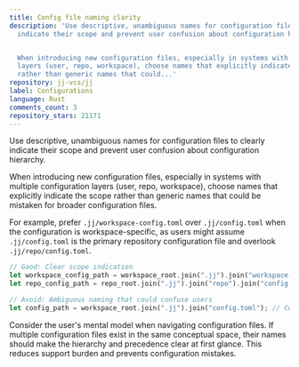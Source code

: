 ```yaml
---
title: Config file naming clarity
description: 'Use descriptive, unambiguous names for configuration files to clearly
  indicate their scope and prevent user confusion about configuration hierarchy.


  When introducing new configuration files, especially in systems with multiple configuration
  layers (user, repo, workspace), choose names that explicitly indicate the scope
  rather than generic names that could...'
repository: jj-vcs/jj
label: Configurations
language: Rust
comments_count: 3
repository_stars: 21171
---
```


Use descriptive, unambiguous names for configuration files to clearly indicate their scope and prevent user confusion about configuration hierarchy.

When introducing new configuration files, especially in systems with multiple configuration layers (user, repo, workspace), choose names that explicitly indicate the scope rather than generic names that could be mistaken for broader configuration files.

For example, prefer `.jj/workspace-config.toml` over `.jj/config.toml` when the configuration is workspace-specific, as users might assume `.jj/config.toml` is the primary repository configuration file and overlook `.jj/repo/config.toml`.

```rust
// Good: Clear scope indication
let workspace_config_path = workspace_root.join(".jj").join("workspace-config.toml");
let repo_config_path = repo_root.join(".jj").join("repo").join("config.toml");

// Avoid: Ambiguous naming that could confuse users
let config_path = workspace_root.join(".jj").join("config.toml"); // Could be mistaken for main config
```

Consider the user's mental model when navigating configuration files. If multiple configuration files exist in the same conceptual space, their names should make the hierarchy and precedence clear at first glance. This reduces support burden and prevents configuration mistakes.